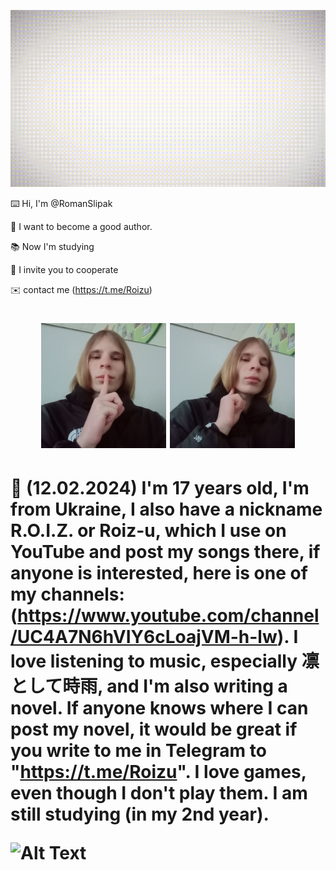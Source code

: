 ![Alt Text](https://github.com/RomanSlipak/RomanSlipak/raw/main/12.gif)



⌨️ Hi, I'm @RomanSlipak

📝 I want to become a good author.

📚 Now I'm studying

🤝 I invite you to cooperate

✉️ contact me (https://t.me/Roizu)

<h1 align="center">
  <img src=https://github.com/RomanSlipak/RomanSlipak/raw/main/photo_1.jpg
    height="200"
  />
  <img src=https://github.com/RomanSlipak/RomanSlipak/raw/main/photo_2.jpg
    height="200"
  />
<h1>

🔎 (12.02.2024) I'm 17 years old, I'm from Ukraine, I also have a nickname R.O.I.Z. or Roiz-u, which I use on YouTube and post my songs there, if anyone is interested, here is one of my channels: (https://www.youtube.com/channel/UC4A7N6hVIY6cLoajVM-h-lw). 
I love listening to music, especially 凛として時雨, and I'm also writing a novel.
If anyone knows where I can post my novel, it would be great if you write to me in Telegram to "https://t.me/Roizu". I love games, even though I don't play them. I am still studying (in my 2nd year).


![Alt Text](https://github.com/RomanSlipak/RomanSlipak/raw/main/video_2023-05-31_10-40-26.gif)


